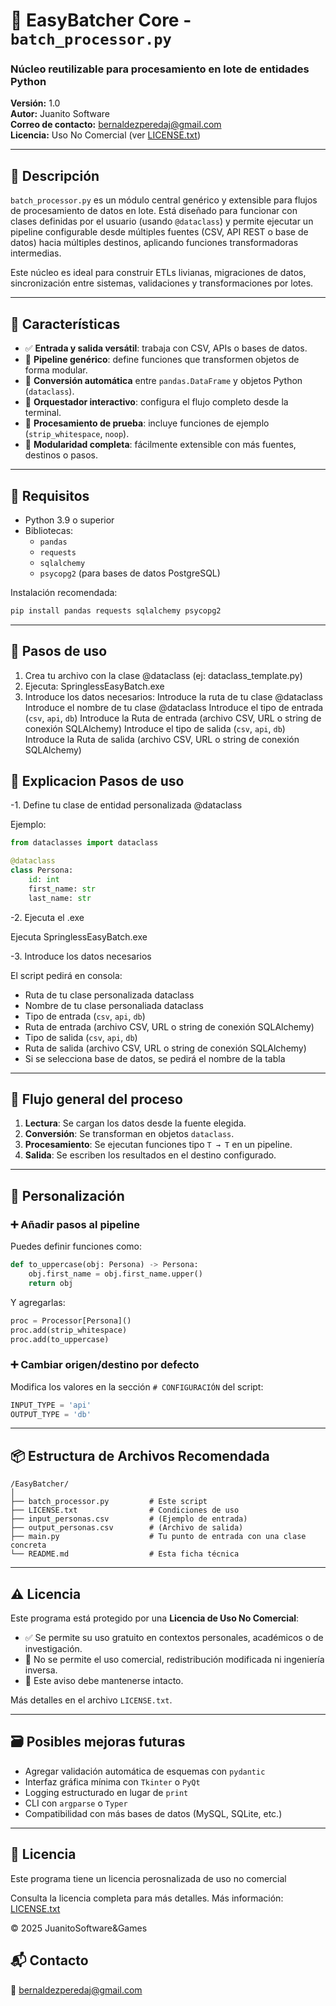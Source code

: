 
# 🔁 EasyBatcher Core - `batch_processor.py`

### Núcleo reutilizable para procesamiento en lote de entidades Python

**Versión:** 1.0  
**Autor:** Juanito Software  
**Correo de contacto:** [bernaldezperedaj@gmail.com](mailto:bernaldezperedaj@gmail.com)  
**Licencia:** Uso No Comercial (ver [LICENSE.txt](./LICENSE.txt))

---

## 📄 Descripción

`batch_processor.py` es un módulo central genérico y extensible para flujos de procesamiento de datos en lote. Está diseñado para funcionar con clases definidas por el usuario (usando `@dataclass`) y permite ejecutar un pipeline configurable desde múltiples fuentes (CSV, API REST o base de datos) hacia múltiples destinos, aplicando funciones transformadoras intermedias.

Este núcleo es ideal para construir ETLs livianas, migraciones de datos, sincronización entre sistemas, validaciones y transformaciones por lotes.

---

## 🚀 Características

- ✅ **Entrada y salida versátil**: trabaja con CSV, APIs o bases de datos.
- 🔄 **Pipeline genérico**: define funciones que transformen objetos de forma modular.
- 🧠 **Conversión automática** entre `pandas.DataFrame` y objetos Python (`dataclass`).
- 🔧 **Orquestador interactivo**: configura el flujo completo desde la terminal.
- 🧪 **Procesamiento de prueba**: incluye funciones de ejemplo (`strip_whitespace`, `noop`).
- 🧩 **Modularidad completa**: fácilmente extensible con más fuentes, destinos o pasos.

---

## 🧰 Requisitos

- Python 3.9 o superior
- Bibliotecas:
  - `pandas`
  - `requests`
  - `sqlalchemy`
  - `psycopg2` (para bases de datos PostgreSQL)

Instalación recomendada:

```bash
pip install pandas requests sqlalchemy psycopg2
```

---

## 🧠 Pasos de uso
1. Crea tu archivo con la clase @dataclass (ej: dataclass_template.py)
2. Ejecuta: SpringlessEasyBatch.exe
3. Introduce los datos necesarios:
   Introduce la ruta de tu clase @dataclass
   Introduce el nombre de tu clase @dataclass
   Introduce el tipo de entrada (`csv`, `api`, `db`)
   Introduce la Ruta de entrada (archivo CSV, URL o string de conexión SQLAlchemy)
   Introduce el tipo de salida (`csv`, `api`, `db`)
   Introduce la Ruta de salida (archivo CSV, URL o string de conexión SQLAlchemy)

## 🧠 Explicacion Pasos de uso

-1. Define tu clase de entidad personalizada @dataclass

Ejemplo:
```python
from dataclasses import dataclass

@dataclass
class Persona:
    id: int
    first_name: str
    last_name: str
```

-2. Ejecuta el .exe

Ejecuta SpringlessEasyBatch.exe

-3. Introduce los datos necesarios

El script pedirá en consola:
- Ruta de tu clase personalizada dataclass
- Nombre de tu clase personaliada dataclass
- Tipo de entrada (`csv`, `api`, `db`)
- Ruta de entrada (archivo CSV, URL o string de conexión SQLAlchemy)
- Tipo de salida (`csv`, `api`, `db`)
- Ruta de salida (archivo CSV, URL o string de conexión SQLAlchemy)
- Si se selecciona base de datos, se pedirá el nombre de la tabla

---

## 🔂 Flujo general del proceso

1. **Lectura**: Se cargan los datos desde la fuente elegida.
2. **Conversión**: Se transforman en objetos `dataclass`.
3. **Procesamiento**: Se ejecutan funciones tipo `T → T` en un pipeline.
4. **Salida**: Se escriben los resultados en el destino configurado.

---

## 🔧 Personalización

### ➕ Añadir pasos al pipeline

Puedes definir funciones como:

```python
def to_uppercase(obj: Persona) -> Persona:
    obj.first_name = obj.first_name.upper()
    return obj
```

Y agregarlas:

```python
proc = Processor[Persona]()
proc.add(strip_whitespace)
proc.add(to_uppercase)
```

### ➕ Cambiar origen/destino por defecto

Modifica los valores en la sección `# CONFIGURACIÓN` del script:

```python
INPUT_TYPE = 'api'
OUTPUT_TYPE = 'db'
```

---

## 📦 Estructura de Archivos Recomendada

```
/EasyBatcher/
│
├── batch_processor.py         # Este script
├── LICENSE.txt                # Condiciones de uso
├── input_personas.csv         # (Ejemplo de entrada)
├── output_personas.csv        # (Archivo de salida)
├── main.py                    # Tu punto de entrada con una clase concreta
└── README.md                  # Esta ficha técnica
```

---

## ⚠️ Licencia

Este programa está protegido por una **Licencia de Uso No Comercial**:

- ✅ Se permite su uso gratuito en contextos personales, académicos o de investigación.
- 🚫 No se permite el uso comercial, redistribución modificada ni ingeniería inversa.
- 🧾 Este aviso debe mantenerse intacto.

Más detalles en el archivo `LICENSE.txt`.

---

## 🗃️ Posibles mejoras futuras

- Agregar validación automática de esquemas con `pydantic`
- Interfaz gráfica mínima con `Tkinter` o `PyQt`
- Logging estructurado en lugar de `print`
- CLI con `argparse` o `Typer`
- Compatibilidad con más bases de datos (MySQL, SQLite, etc.)

---

## 📃 Licencia

Este programa tiene un licencia perosnalizada de uso no comercial

Consulta la licencia completa para más detalles.
Más información: [LICENSE.txt](./LICENSE.txt)

© 2025 JuanitoSoftware&Games

## 📬 Contacto

📧 bernaldezperedaj@gmail.com
